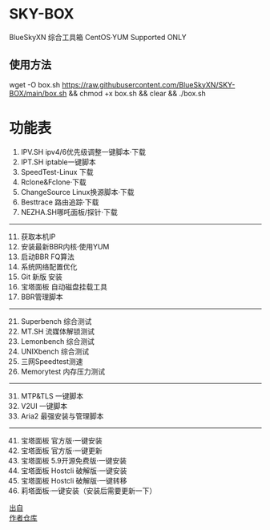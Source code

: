 # SKY-BOX
BlueSkyXN  综合工具箱 CentOS·YUM Supported ONLY

## 使用方法
wget -O box.sh https://raw.githubusercontent.com/BlueSkyXN/SKY-BOX/main/box.sh && chmod +x box.sh && clear && ./box.sh

# 功能表
1. IPV.SH ipv4/6优先级调整一键脚本·下载
2. IPT.SH iptable一键脚本
3. SpeedTest-Linux 下载
4. Rclone&Fclone·下载
5. ChangeSource Linux换源脚本·下载
6. Besttrace 路由追踪·下载
7. NEZHA.SH哪吒面板/探针·下载
--------------------------------------------------
11. 获取本机IP
12. 安装最新BBR内核·使用YUM
13. 启动BBR FQ算法
14. 系统网络配置优化
15. Git 新版 安装
16. 宝塔面板 自动磁盘挂载工具
17. BBR管理脚本
--------------------------------------------------
21. Superbench 综合测试
22. MT.SH 流媒体解锁测试
23. Lemonbench 综合测试
24. UNIXbench 综合测试
25. 三网Speedtest测速
26. Memorytest 内存压力测试
--------------------------------------------------
31. MTP&TLS 一键脚本
32. V2UI 一键脚本
33. Aria2 最强安装与管理脚本
--------------------------------------------------
41. 宝塔面板 官方版·一键安装
42. 宝塔面板 官方版·一键更新
43. 宝塔面板 5.9开源免费版·一键安装
44. 宝塔面板 Hostcli 破解版·一键安装
45. 宝塔面板 Hostcli 破解版·一键转移
46. 莉塔面板·一键安装（安装后需要更新一下）


[出自](https://www.blueskyxn.com/202104/4465.html)<br>
[作者仓库](https://github.com/BlueSkyXN/SKY-BOX)
